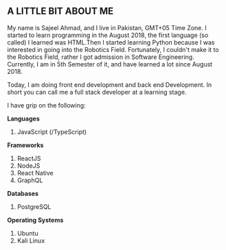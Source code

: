 ## A LITTLE BIT ABOUT ME
My name is Sajeel Ahmad, and I live in Pakistan, GMT+05 Time Zone. I started to learn programming in the August 2018, the first language (so called) I learned was HTML.Then I started learning Python because I was interested in going into the Robotics Field. Fortunately, I couldn't make it to the Robotics Field, rather I got admission in Software Engineering. Currently, I am in 5th Semester of it, and have learned a lot since August 2018. 

Today, I am doing front end development and back end Development. In short you can call me a full stack developer at a learning stage. 

I have grip on the following:

**Languages**
1. JavaScript (/TypeScript)

**Frameworks**
1. ReactJS
2. NodeJS
3. React Native
4. GraphQL

**Databases**
1. PostgreSQL

**Operating Systems**
1. Ubuntu
2. Kali Linux

